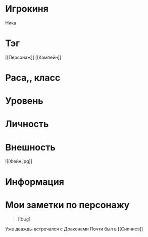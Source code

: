 # Игрокиня
Ника
# Тэг
[[Персонаж]]
[[Кампейн]]
# Раса,, класс

# Уровень

# Личность

# Внешность
![[Фейн.jpg]]
# Информация

# Мои заметки по персонажу
> [!bug]- 
>  
Уже дважды встречался с Драконами
Почти был в [[Сипнисэ]]